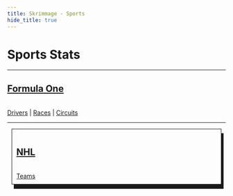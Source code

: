 ```yaml
---
title: Skrimmage - Sports
hide_title: true
---
```


<h1 class="text-center title">Sports Stats</h1>

---

<div class="text-center card">
   <a href="F1/"><h2>Formula One</h2></a>
<br>
   <div>
      <a href="F1/drivers/" class="hover:underline">Drivers</a> |
      <a href="F1/races/" class="hover:underline">Races</a> |
      <a href="F1/circuits/" class="hover:underline">Circuits</a>
   </div>
</div>

---

<div class="text-center card" style="border: 1px solid; margin: 10px; padding: 10px; box-shadow: 5px 10px;">
   <a href="NHL/" class="hover:underline"><h2>NHL</h2></a> <br>

   <div>
        <a href="NHL/teams/" class="hover:underline">Teams</a>
   </div>
</div>
